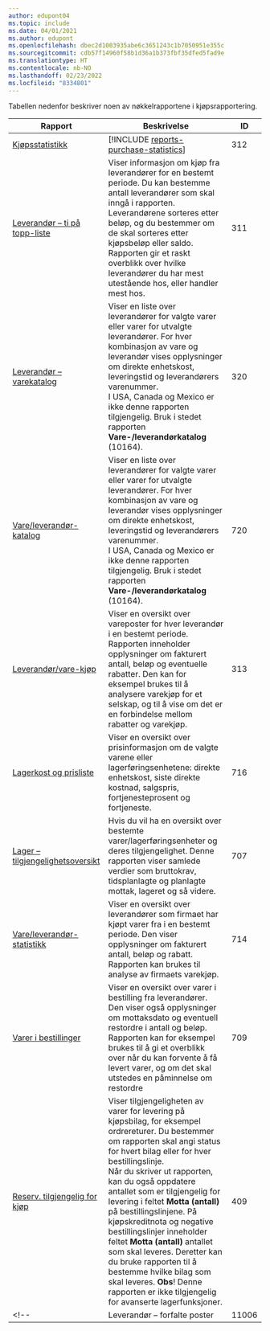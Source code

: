 ```yaml
---
author: edupont04
ms.topic: include
ms.date: 04/01/2021
ms.author: edupont
ms.openlocfilehash: dbec2d1003935abe6c3651243c1b7050951e355c
ms.sourcegitcommit: cdb57f14960f58b1d36a1b373fbf35dfed5fad9e
ms.translationtype: HT
ms.contentlocale: nb-NO
ms.lasthandoff: 02/23/2022
ms.locfileid: "8334801"
---
```

Tabellen nedenfor beskriver noen av nøkkelrapportene i kjøpsrapportering.



| Rapport | Beskrivelse | ID | 
|---------|---------|---------|
|[Kjøpsstatistikk](https://businesscentral.dynamics.com?report=312)|[!INCLUDE [reports-purchase-statistics](reports-purchase-statistics.md)]|312|
|[Leverandør – ti på topp-liste](https://businesscentral.dynamics.com?report=311)|Viser informasjon om kjøp fra leverandører for en bestemt periode. Du kan bestemme antall leverandører som skal inngå i rapporten.<br>Leverandørene sorteres etter beløp, og du bestemmer om de skal sorteres etter kjøpsbeløp eller saldo. Rapporten gir et raskt overblikk over hvilke leverandører du har mest utestående hos, eller handler mest hos.|311|
|[Leverandør – varekatalog](https://businesscentral.dynamics.com?report=320)|Viser en liste over leverandører for valgte varer eller varer for utvalgte leverandører. For hver kombinasjon av vare og leverandør vises opplysninger om direkte enhetskost, leveringstid og leverandørers varenummer.<br>I USA, Canada og Mexico er ikke denne rapporten tilgjengelig. Bruk i stedet rapporten **Vare-/leverandørkatalog** (10164).|320|
|[Vare/leverandør-katalog](https://businesscentral.dynamics.com?report=720)|Viser en liste over leverandører for valgte varer eller varer for utvalgte leverandører. For hver kombinasjon av vare og leverandør vises opplysninger om direkte enhetskost, leveringstid og leverandørers varenummer.<br>I USA, Canada og Mexico er ikke denne rapporten tilgjengelig. Bruk i stedet rapporten **Vare-/leverandørkatalog** (10164).|720|
|[Leverandør/vare-kjøp](https://businesscentral.dynamics.com?report=313)|Viser en oversikt over vareposter for hver leverandør i en bestemt periode. Rapporten inneholder opplysninger om fakturert antall, beløp og eventuelle rabatter. Den kan for eksempel brukes til å analysere varekjøp for et selskap, og til å vise om det er en forbindelse mellom rabatter og varekjøp.|313|
|[Lagerkost og prisliste](https://businesscentral.dynamics.com?report=716)|Viser en oversikt over prisinformasjon om de valgte varene eller lagerføringsenhetene: direkte enhetskost, siste direkte kostnad, salgspris, fortjenesteprosent og fortjeneste.|716|
|[Lager – tilgjengelighetsoversikt](https://businesscentral.dynamics.com?report=707)|Hvis du vil ha en oversikt over bestemte varer/lagerføringsenheter og deres tilgjengelighet. Denne rapporten viser samlede verdier som bruttokrav, tidsplanlagte og planlagte mottak, lageret og så videre. |707|
|[Vare/leverandør-statistikk](https://businesscentral.dynamics.com?report=714)|Viser en oversikt over leverandører som firmaet har kjøpt varer fra i en bestemt periode. Den viser opplysninger om fakturert antall, beløp og rabatt. Rapporten kan brukes til analyse av firmaets varekjøp.|714|
|[Varer i bestillinger](https://businesscentral.dynamics.com?report=709)|Viser en oversikt over varer i bestilling fra leverandører. Den viser også opplysninger om mottaksdato og eventuell restordre i antall og beløp. Rapporten kan for eksempel brukes til å gi et overblikk over når du kan forvente å få levert varer, og om det skal utstedes en påminnelse om restordre|709|
|[Reserv. tilgjengelig for kjøp](https://businesscentral.dynamics.com?report=409)|Viser tilgjengeligheten av varer for levering på kjøpsbilag, for eksempel ordrereturer. Du bestemmer om rapporten skal angi status for hvert bilag eller for hver bestillingslinje. <br>Når du skriver ut rapporten, kan du også oppdatere antallet som er tilgjengelig for levering i feltet **Motta (antall)** på bestillingslinjene. På kjøpskreditnota og negative bestillingslinjer inneholder feltet **Motta (antall)** antallet som skal leveres. Deretter kan du bruke rapporten til å bestemme hvilke bilag som skal leveres. **Obs**! Denne rapporten er ikke tilgjengelig for avanserte lagerfunksjoner.|409|
<!--|[](https://businesscentral.dynamics.com?report=)Leverandør – forfalte poster|11006| DACH-spesifikk: en rapport som kan brukes av teamlederen for den kjøpte avdelingen som skal ordne regnskapet. Her får du en oversikt over de ubetalte leverandørfakturaene, inkludert forfallsdatoer, valuta og beløp. Grunnlaget er de åpne leverandørpostene.| -->

